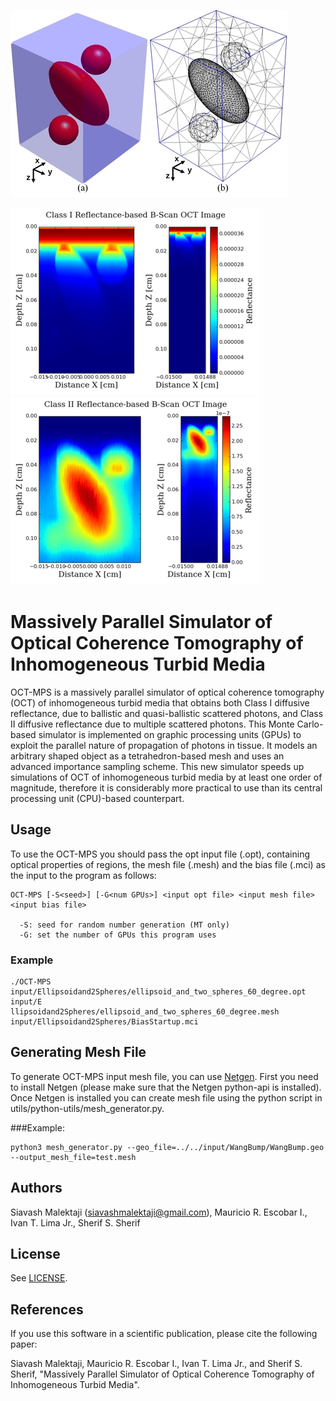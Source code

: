 ![Mesh Object](docs/Mesh_Object.jpg) 

![ClassI BScan](docs/ClassI_BScan.png) ![ClassII BScan](docs/ClassII_BScan.png) 

# Massively Parallel Simulator of Optical Coherence Tomography of Inhomogeneous Turbid Media
OCT-MPS is a massively parallel simulator of optical coherence tomography (OCT) of inhomogeneous turbid media that obtains both Class I diffusive reflectance, due to ballistic and quasi-ballistic scattered photons, and Class II diffusive reflectance due to multiple scattered photons. This Monte Carlo-based simulator is implemented on graphic processing units (GPUs) to exploit the parallel nature of propagation of photons in tissue. It models an arbitrary shaped object as a tetrahedron-based mesh and uses an advanced importance sampling scheme. This new simulator speeds up simulations of OCT of inhomogeneous turbid media by at least one order of magnitude, therefore it is considerably more practical to use than its central processing unit (CPU)-based counterpart. 

## Usage
To use the OCT-MPS you should pass the opt input file (.opt), containing optical properties of regions, the mesh file (.mesh) 
and the bias file (.mci) as the input to the program as follows:
```
OCT-MPS [-S<seed>] [-G<num GPUs>] <input opt file> <input mesh file> <input bias file>                                   
                                                                                                                                    
  -S: seed for random number generation (MT only)                                                   
  -G: set the number of GPUs this program uses
```

### Example
```
./OCT-MPS input/Ellipsoidand2Spheres/ellipsoid_and_two_spheres_60_degree.opt input/E
llipsoidand2Spheres/ellipsoid_and_two_spheres_60_degree.mesh input/Ellipsoidand2Spheres/BiasStartup.mci
```

## Generating Mesh File
To generate OCT-MPS input mesh file, you can use [Netgen](http://auroraold.asc.tuwien.ac.at/~schoeberl/wiki/index.php/Netgen). 
First you need to install Netgen (please make sure that the Netgen python-api is installed). Once Netgen is installed you can create mesh file
using the python script in utils/python-utils/mesh_generator.py. 

###Example:
```
python3 mesh_generator.py --geo_file=../../input/WangBump/WangBump.geo --output_mesh_file=test.mesh
```

## Authors
Siavash Malektaji (siavashmalektaji@gmail.com), 
Mauricio R. Escobar I., 
Ivan T. Lima Jr., 
Sherif S. Sherif

## License
See [LICENSE](LICENSE).

## References

If you use this software in a scientific publication, please cite the following paper:

Siavash Malektaji, Mauricio R. Escobar I., Ivan T. Lima Jr., and Sherif S. Sherif, "Massively Parallel Simulator of Optical Coherence  Tomography of Inhomogeneous Turbid Media".
